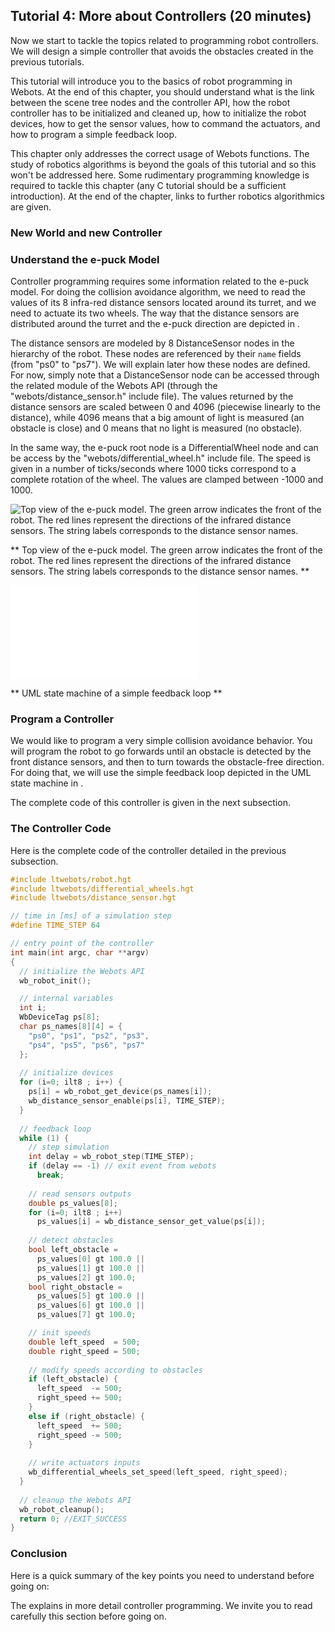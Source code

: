 ## Tutorial 4: More about Controllers (20 minutes)

Now we start to tackle the topics related to programming robot controllers. We
will design a simple controller that avoids the obstacles created in the
previous tutorials.

This tutorial will introduce you to the basics of robot programming in Webots.
At the end of this chapter, you should understand what is the link between the
scene tree nodes and the controller API, how the robot controller has to be
initialized and cleaned up, how to initialize the robot devices, how to get the
sensor values, how to command the actuators, and how to program a simple
feedback loop.

This chapter only addresses the correct usage of Webots functions. The study of
robotics algorithms is beyond the goals of this tutorial and so this won't be
addressed here. Some rudimentary programming knowledge is required to tackle
this chapter (any C tutorial should be a sufficient introduction). At the end of
the chapter, links to further robotics algorithmics are given.

### New World and new Controller

### Understand the e-puck Model

Controller programming requires some information related to the e-puck model.
For doing the collision avoidance algorithm, we need to read the values of its 8
infra-red distance sensors located around its turret, and we need to actuate its
two wheels. The way that the distance sensors are distributed around the turret
and the e-puck direction are depicted in .

The distance sensors are modeled by 8 DistanceSensor nodes in the hierarchy of
the robot. These nodes are referenced by their `name` fields (from "ps0" to
"ps7"). We will explain later how these nodes are defined. For now, simply note
that a DistanceSensor node can be accessed through the related module of the
Webots API (through the "webots/distance_sensor.h" include file). The values
returned by the distance sensors are scaled between 0 and 4096 (piecewise
linearly to the distance), while 4096 means that a big amount of light is
measured (an obstacle is close) and 0 means that no light is measured (no
obstacle).

In the same way, the e-puck root node is a DifferentialWheel node and can be
access by the "webots/differential_wheel.h" include file. The speed is given in
a number of ticks/seconds where 1000 ticks correspond to a complete rotation of
the wheel. The values are clamped between -1000 and 1000.

![
    Top view of the e-puck model.
    The green arrow indicates the front of the robot.
    The red lines represent the directions of the infrared distance sensors.
    The string labels corresponds to the distance sensor names.
   ](png/tutorial_e-puck_top_view.png)

**
    Top view of the e-puck model.
    The green arrow indicates the front of the robot.
    The red lines represent the directions of the infrared distance sensors.
    The string labels corresponds to the distance sensor names.
   **

![
    UML state machine of a simple feedback loop
   ](pdf/tutorial_feedback_loop.pdf)

**
    UML state machine of a simple feedback loop
   **

### Program a Controller

We would like to program a very simple collision avoidance behavior. You will
program the robot to go forwards until an obstacle is detected by the front
distance sensors, and then to turn towards the obstacle-free direction. For
doing that, we will use the simple feedback loop depicted in the UML state
machine in .

The complete code of this controller is given in the next subsection.

### The Controller Code

Here is the complete code of the controller detailed in the previous subsection.


``` c
#include ltwebots/robot.hgt
#include ltwebots/differential_wheels.hgt
#include ltwebots/distance_sensor.hgt

// time in [ms] of a simulation step
#define TIME_STEP 64

// entry point of the controller
int main(int argc, char **argv)
{
  // initialize the Webots API
  wb_robot_init();

  // internal variables
  int i;
  WbDeviceTag ps[8];
  char ps_names[8][4] = {
    "ps0", "ps1", "ps2", "ps3",
    "ps4", "ps5", "ps6", "ps7"
  };
  
  // initialize devices
  for (i=0; ilt8 ; i++) {
    ps[i] = wb_robot_get_device(ps_names[i]);
    wb_distance_sensor_enable(ps[i], TIME_STEP);
  }
  
  // feedback loop
  while (1) { 
    // step simulation
    int delay = wb_robot_step(TIME_STEP);
    if (delay == -1) // exit event from webots
      break;
      
    // read sensors outputs
    double ps_values[8];
    for (i=0; ilt8 ; i++)
      ps_values[i] = wb_distance_sensor_get_value(ps[i]);
    
    // detect obstacles
    bool left_obstacle =
      ps_values[0] gt 100.0 ||
      ps_values[1] gt 100.0 ||
      ps_values[2] gt 100.0;
    bool right_obstacle =
      ps_values[5] gt 100.0 ||
      ps_values[6] gt 100.0 ||
      ps_values[7] gt 100.0;

    // init speeds
    double left_speed  = 500;
    double right_speed = 500;
    
    // modify speeds according to obstacles
    if (left_obstacle) {
      left_speed  -= 500;
      right_speed += 500;
    }
    else if (right_obstacle) {
      left_speed  += 500;
      right_speed -= 500;
    }
    
    // write actuators inputs
    wb_differential_wheels_set_speed(left_speed, right_speed);
  }
  
  // cleanup the Webots API
  wb_robot_cleanup();
  return 0; //EXIT_SUCCESS
}
```

### Conclusion

Here is a quick summary of the key points you need to understand before going
on:

The  explains in more detail controller programming. We invite you to read
carefully this section before going on.

